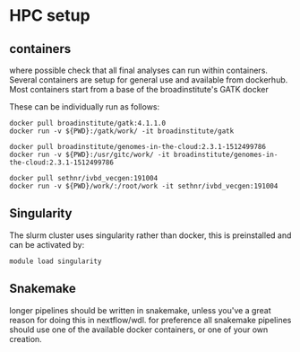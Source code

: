 # HPC setup

## containers
where possible check that all final analyses can run within containers. 
Several containers are setup for general use and available from dockerhub. 
Most containers start from a base of the broadinstitute's GATK docker

These can be individually run as follows:

    docker pull broadinstitute/gatk:4.1.1.0
    docker run -v ${PWD}:/gatk/work/ -it broadinstitute/gatk

    docker pull broadinstitute/genomes-in-the-cloud:2.3.1-1512499786
    docker run -v ${PWD}:/usr/gitc/work/ -it broadinstitute/genomes-in-the-cloud:2.3.1-1512499786

    docker pull sethnr/ivbd_vecgen:191004
    docker run -v ${PWD}/work/:/root/work -it sethnr/ivbd_vecgen:191004

## Singularity
The slurm cluster uses singularity rather than docker, this is preinstalled and can be activated by:

    module load singularity

## Snakemake
longer pipelines should be written in snakemake, unless you've a great reason for doing this in nextflow/wdl. 
for preference all snakemake pipelines should use one of the available docker containers, or one of your own creation. 

